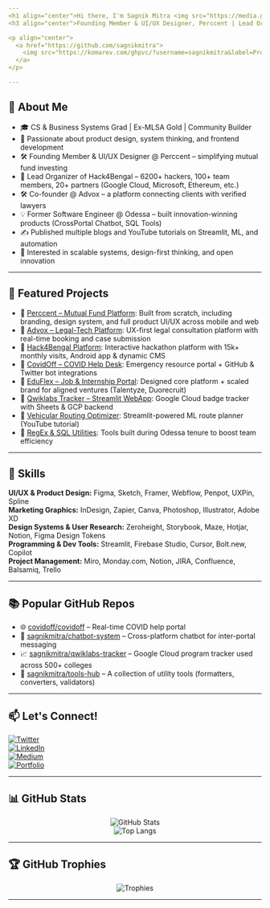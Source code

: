 ```yaml
---
<h1 align="center">Hi there, I'm Sagnik Mitra <img src="https://media.giphy.com/media/hvRJCLFzcasrR4ia7z/giphy.gif" width="30"/></h1>
<h3 align="center">Founding Member & UI/UX Designer, Perccent | Lead Organizer, Hack4Bengal | Gold Microsoft LSA | Ex Odessa</h3>

<p align="center">
  <a href="https://github.com/sagnikmitra">
    <img src="https://komarev.com/ghpvc/?username=sagnikmitra&label=Profile%20views&color=0e75b6&style=flat" alt="sagnikmitra" />
  </a>
</p>

---
```


## 🚀 About Me
- 🎓 CS & Business Systems Grad | Ex-MLSA Gold | Community Builder
- 🧠 Passionate about product design, system thinking, and frontend development
- 🛠️ Founding Member & UI/UX Designer @ Perccent – simplifying mutual fund investing
- 🎤 Lead Organizer of Hack4Bengal – 6200+ hackers, 100+ team members, 20+ partners (Google Cloud, Microsoft, Ethereum, etc.)
- 🛠️ Co-founder @ Advox – a platform connecting clients with verified lawyers
- 💡 Former Software Engineer @ Odessa – built innovation-winning products (CrossPortal Chatbot, SQL Tools)
- ✍️ Published multiple blogs and YouTube tutorials on Streamlit, ML, and automation
- 🌱 Interested in scalable systems, design-first thinking, and open innovation

---

## 📌 Featured Projects

- 🔗 [Perccent – Mutual Fund Platform](https://perccent.com): Built from scratch, including branding, design system, and full product UI/UX across mobile and web
- 🔗 [Advox – Legal-Tech Platform](https://sagnikmitra.com/advox): UX-first legal consultation platform with real-time booking and case submission
- 🔗 [Hack4Bengal Platform](https://sagnikmitra.com/hack4bengal): Interactive hackathon platform with 15k+ monthly visits, Android app & dynamic CMS
- 🔗 [CovidOff – COVID Help Desk](https://sagnikmitra.com/covidoff): Emergency resource portal + GitHub & Twitter bot integrations
- 🔗 [EduFlex – Job & Internship Portal](https://sagnikmitra.com/eduflex): Designed core platform + scaled brand for aligned ventures (Talentyze, Duorecruit)
- 🔗 [Qwiklabs Tracker – Streamlit WebApp](https://sagnikmitra.com/qwiklabs): Google Cloud badge tracker with Sheets & GCP backend
- 🔗 [Vehicular Routing Optimizer](https://www.youtube.com/@sagnikmitra): Streamlit-powered ML route planner (YouTube tutorial)
- 🔗 [RegEx & SQL Utilities](https://github.com/sagnikmitra/tools-hub): Tools built during Odessa tenure to boost team efficiency

---

## 🧠 Skills

**UI/UX & Product Design:** Figma, Sketch, Framer, Webflow, Penpot, UXPin, Spline  
**Marketing Graphics:** InDesign, Zapier, Canva, Photoshop, Illustrator, Adobe XD  
**Design Systems & User Research:** Zeroheight, Storybook, Maze, Hotjar, Notion, Figma Design Tokens  
**Programming & Dev Tools:** Streamlit, Firebase Studio, Cursor, Bolt.new, Copilot  
**Project Management:** Miro, Monday.com, Notion, JIRA, Confluence, Balsamiq, Trello

---

## 📚 Popular GitHub Repos

- 🌐 [covidoff/covidoff](https://github.com/covidoff/covidoff) – Real-time COVID help portal
- 💬 [sagnikmitra/chatbot-system](https://github.com/sagnikmitra/chatbot-system) – Cross-platform chatbot for inter-portal messaging
- 📈 [sagnikmitra/qwiklabs-tracker](https://github.com/sagnikmitra/qwiklabs-tracker) – Google Cloud program tracker used across 500+ colleges
- 🧰 [sagnikmitra/tools-hub](https://github.com/sagnikmitra/tools-hub) – A collection of utility tools (formatters, converters, validators)

---

## 📫 Let's Connect!

[![Twitter](https://img.shields.io/badge/Twitter-@mitrasagnik-1DA1F2?style=for-the-badge&logo=twitter)](https://twitter.com/mitrasagnik)  
[![LinkedIn](https://img.shields.io/badge/LinkedIn-Sagnik%20Mitra-0077B5?style=for-the-badge&logo=linkedin)](https://linkedin.com/in/sagnikmitra)  
[![Medium](https://img.shields.io/badge/Medium-sagnikmitra123-000000?style=for-the-badge&logo=medium)](https://medium.com/@sagnikmitra123)  
[![Portfolio](https://img.shields.io/badge/Portfolio-sagnikmitra.com-9cf?style=for-the-badge&logo=vercel)](https://sagnikmitra.com)

---

## 📊 GitHub Stats

<p align="center">
  <img src="https://github-readme-stats.vercel.app/api?username=sagnikmitra&show_icons=true&theme=radical" alt="GitHub Stats" />
  <br />
  <img src="https://github-readme-stats.vercel.app/api/top-langs/?username=sagnikmitra&layout=compact&theme=radical" alt="Top Langs" />
</p>

---

## 🏆 GitHub Trophies

<p align="center">
  <img src="https://github-profile-trophy.vercel.app/?username=sagnikmitra&theme=gruvbox&margin-w=10" alt="Trophies" />
</p>

---
<!-- Updated May 2025 | Let's build something cool together 🚀 -->
